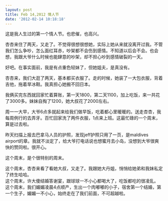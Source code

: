 ```yaml
---
layout: post
title: Feb 14,2012 情人节
date: '2012-02-14 10:18:18'
---
```



 这是我人生过的第一个情人节。也悲催，也高兴。

 杏杏来住了两天，又走了。不觉得很想很想她，实际上她从来就没离开过我。不管我们怎么争吵，怎么面红耳赤，吵架都不会伤到感情。不知道以后会不会。也会想，我跟大爷什么时候也能肆意的吵架，却不担心吵到感情破裂的一天。

 好吧。在事实面前，我是有点重色轻妹了，但她姐夫，是真没有。

 杏杏来，我们大逛了两天，基本都买衣服了。走的时候，她装了一大包衣服，背着吉他，拖着旱冰鞋。我真担心她搬不回日本。

 我俩买完东西就回家忙着算账，第一天1800，第二天1100，加上吃饭，来一共花了3000多。妹妹自掏了1200，她大叔花了2000左右。

 周一一大早，大爷6点多就起来给我们做早饭，吃着都心里暖暖的。送走杏杏，我每周例行的去弄牙。百忙回家洗了两件衣服，1点来上班。这最忙碌的一个周末，算是过去啦。

 昨天扫描上报去巴拿马人员的护照，发现jeff护照只用了一页，是maldives airport的章。我就不淡定了，给大爷打电话说也想蜜月去小岛，没想到大爷很爽快的赞同啦。很开心。

 这个周末，是个很特别的周末。

 这个周末，杏杏来看了看她大叔，又走了。我跟她大丹姐，悄悄给她弟和我妹私定了终生哈哈。  
 这个周末，许大傻结婚答谢宴，跟球球一不小心都喝大了，吃饭都吃的很凌乱。  
 这个周末，我们媚媚凌晨4点顺产，生出一个肉嘟嘟的小子，宿舍第一个结婚，第一个生子，媚媚一不小心，始终走在了我们前面，不可超越啦。


